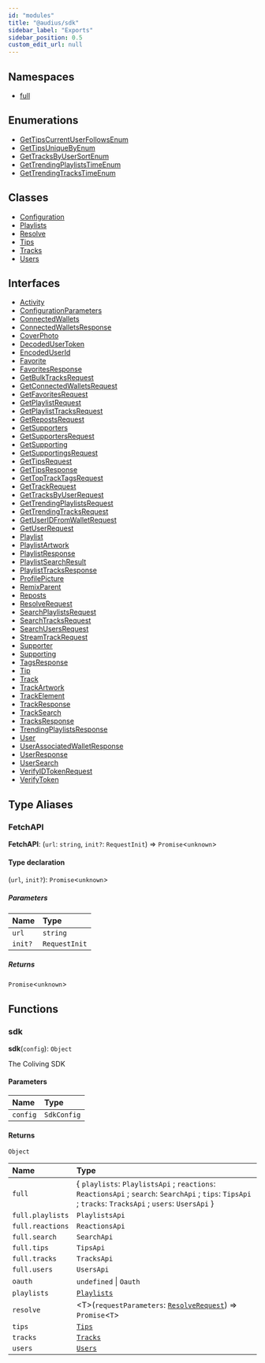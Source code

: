 ```yaml
---
id: "modules"
title: "@audius/sdk"
sidebar_label: "Exports"
sidebar_position: 0.5
custom_edit_url: null
---
```


## Namespaces

- [full](namespaces/full.md)

## Enumerations

- [GetTipsCurrentUserFollowsEnum](enums/GetTipsCurrentUserFollowsEnum.md)
- [GetTipsUniqueByEnum](enums/GetTipsUniqueByEnum.md)
- [GetTracksByUserSortEnum](enums/GetTracksByUserSortEnum.md)
- [GetTrendingPlaylistsTimeEnum](enums/GetTrendingPlaylistsTimeEnum.md)
- [GetTrendingTracksTimeEnum](enums/GetTrendingTracksTimeEnum.md)

## Classes

- [Configuration](classes/Configuration.md)
- [Playlists](classes/PlaylistsApi.md)
- [Resolve](classes/ResolveApi.md)
- [Tips](classes/TipsApi.md)
- [Tracks](classes/TracksApi.md)
- [Users](classes/UsersApi.md)

## Interfaces

- [Activity](interfaces/Activity.md)
- [ConfigurationParameters](interfaces/ConfigurationParameters.md)
- [ConnectedWallets](interfaces/ConnectedWallets.md)
- [ConnectedWalletsResponse](interfaces/ConnectedWalletsResponse.md)
- [CoverPhoto](interfaces/CoverPhoto.md)
- [DecodedUserToken](interfaces/DecodedUserToken.md)
- [EncodedUserId](interfaces/EncodedUserId.md)
- [Favorite](interfaces/Favorite.md)
- [FavoritesResponse](interfaces/FavoritesResponse.md)
- [GetBulkTracksRequest](interfaces/GetBulkTracksRequest.md)
- [GetConnectedWalletsRequest](interfaces/GetConnectedWalletsRequest.md)
- [GetFavoritesRequest](interfaces/GetFavoritesRequest.md)
- [GetPlaylistRequest](interfaces/GetPlaylistRequest.md)
- [GetPlaylistTracksRequest](interfaces/GetPlaylistTracksRequest.md)
- [GetRepostsRequest](interfaces/GetRepostsRequest.md)
- [GetSupporters](interfaces/GetSupporters.md)
- [GetSupportersRequest](interfaces/GetSupportersRequest.md)
- [GetSupporting](interfaces/GetSupporting.md)
- [GetSupportingsRequest](interfaces/GetSupportingsRequest.md)
- [GetTipsRequest](interfaces/GetTipsRequest.md)
- [GetTipsResponse](interfaces/GetTipsResponse.md)
- [GetTopTrackTagsRequest](interfaces/GetTopTrackTagsRequest.md)
- [GetTrackRequest](interfaces/GetTrackRequest.md)
- [GetTracksByUserRequest](interfaces/GetTracksByUserRequest.md)
- [GetTrendingPlaylistsRequest](interfaces/GetTrendingPlaylistsRequest.md)
- [GetTrendingTracksRequest](interfaces/GetTrendingTracksRequest.md)
- [GetUserIDFromWalletRequest](interfaces/GetUserIDFromWalletRequest.md)
- [GetUserRequest](interfaces/GetUserRequest.md)
- [Playlist](interfaces/Playlist.md)
- [PlaylistArtwork](interfaces/PlaylistArtwork.md)
- [PlaylistResponse](interfaces/PlaylistResponse.md)
- [PlaylistSearchResult](interfaces/PlaylistSearchResult.md)
- [PlaylistTracksResponse](interfaces/PlaylistTracksResponse.md)
- [ProfilePicture](interfaces/ProfilePicture.md)
- [RemixParent](interfaces/RemixParent.md)
- [Reposts](interfaces/Reposts.md)
- [ResolveRequest](interfaces/ResolveRequest.md)
- [SearchPlaylistsRequest](interfaces/SearchPlaylistsRequest.md)
- [SearchTracksRequest](interfaces/SearchTracksRequest.md)
- [SearchUsersRequest](interfaces/SearchUsersRequest.md)
- [StreamTrackRequest](interfaces/StreamTrackRequest.md)
- [Supporter](interfaces/Supporter.md)
- [Supporting](interfaces/Supporting.md)
- [TagsResponse](interfaces/TagsResponse.md)
- [Tip](interfaces/Tip.md)
- [Track](interfaces/Track.md)
- [TrackArtwork](interfaces/TrackArtwork.md)
- [TrackElement](interfaces/TrackElement.md)
- [TrackResponse](interfaces/TrackResponse.md)
- [TrackSearch](interfaces/TrackSearch.md)
- [TracksResponse](interfaces/TracksResponse.md)
- [TrendingPlaylistsResponse](interfaces/TrendingPlaylistsResponse.md)
- [User](interfaces/User.md)
- [UserAssociatedWalletResponse](interfaces/UserAssociatedWalletResponse.md)
- [UserResponse](interfaces/UserResponse.md)
- [UserSearch](interfaces/UserSearch.md)
- [VerifyIDTokenRequest](interfaces/VerifyIDTokenRequest.md)
- [VerifyToken](interfaces/VerifyToken.md)

## Type Aliases

### FetchAPI

 **FetchAPI**: (`url`: `string`, `init?`: `RequestInit`) => `Promise`<`unknown`\>

#### Type declaration

(`url`, `init?`): `Promise`<`unknown`\>

##### Parameters

| Name | Type |
| :------ | :------ |
| `url` | `string` |
| `init?` | `RequestInit` |

##### Returns

`Promise`<`unknown`\>

## Functions

### sdk

**sdk**(`config`): `Object`

The Coliving SDK

#### Parameters

| Name | Type |
| :------ | :------ |
| `config` | `SdkConfig` |

#### Returns

`Object`

| Name | Type |
| :------ | :------ |
| `full` | { `playlists`: `PlaylistsApi` ; `reactions`: `ReactionsApi` ; `search`: `SearchApi` ; `tips`: `TipsApi` ; `tracks`: `TracksApi` ; `users`: `UsersApi`  } |
| `full.playlists` | `PlaylistsApi` |
| `full.reactions` | `ReactionsApi` |
| `full.search` | `SearchApi` |
| `full.tips` | `TipsApi` |
| `full.tracks` | `TracksApi` |
| `full.users` | `UsersApi` |
| `oauth` | `undefined` \| `Oauth` |
| `playlists` | [`Playlists`](classes/PlaylistsApi.md) |
| `resolve` | <T\>(`requestParameters`: [`ResolveRequest`](interfaces/ResolveRequest.md)) => `Promise`<`T`\> |
| `tips` | [`Tips`](classes/TipsApi.md) |
| `tracks` | [`Tracks`](classes/TracksApi.md) |
| `users` | [`Users`](classes/UsersApi.md) |
